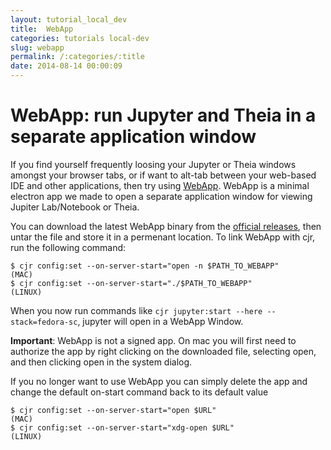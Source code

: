 ```yaml
---
layout: tutorial_local_dev
title:  WebApp
categories: tutorials local-dev
slug: webapp
permalink: /:categories/:title
date: 2014-08-14 00:00:09
---
```


WebApp: run Jupyter and Theia in a separate application window
==========================================================

If you find yourself frequently loosing your Jupyter or Theia windows amongst your browser tabs, or if want to alt-tab between your web-based IDE and other applications, then try using [WebApp](https://github.com/container-job-runner/web-app).
WebApp is a minimal electron app we made to open a separate application window for viewing Jupiter Lab/Notebook or Theia.

You can download the latest WebApp binary from the [official releases](https://github.com/container-job-runner/web-app/releases), then untar the file and store it in a permenant location.
To link WebApp with cjr, run the following command:
```console
$ cjr config:set --on-server-start="open -n $PATH_TO_WEBAPP"              (MAC)
$ cjr config:set --on-server-start="./$PATH_TO_WEBAPP"                    (LINUX)
```
When you now run commands like `cjr jupyter:start --here --stack=fedora-sc`, jupyter will open in a WebApp Window.

**Important**: WebApp is not a signed app. On mac you will first need to authorize the app by right clicking on the downloaded file, selecting open, and then clicking open in the system dialog.

If you no longer want to use WebApp you can simply delete the app and change the default on-start command back to its default value
```console
$ cjr config:set --on-server-start="open $URL"                            (MAC)
$ cjr config:set --on-server-start="xdg-open $URL"                        (LINUX)
```